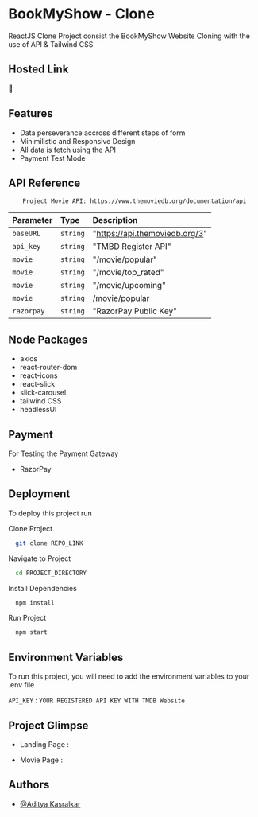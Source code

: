 
# BookMyShow - Clone 

ReactJS Clone Project consist the BookMyShow Website Cloning with the use of API & Tailwind CSS


## Hosted Link

🔗 


## Features

- Data perseverance accross different steps of form
- Minimilistic and Responsive Design
- All data is fetch using the API
- Payment Test Mode


## API Reference

```http
    Project Movie API: https://www.themoviedb.org/documentation/api
```

| Parameter | Type     | Description                    |
| :-------- | :------- | :-------------------------     |
| `baseURL` | `string` | "https://api.themoviedb.org/3" |
| `api_key` | `string` | "TMBD Register API"            |
| `movie`   | `string` | "/movie/popular"               |
| `movie`   | `string` | "/movie/top_rated"             |
| `movie`   | `string` | "/movie/upcoming"              |
| `movie`   | `string` | /movie/popular                 |
|`razorpay` | `string` | "RazorPay Public Key"          |

## Node Packages

 - axios
 - react-router-dom
 - react-icons
 - react-slick
 - slick-carousel
 - tailwind CSS
 - headlessUI

## Payment 

For Testing the Payment Gateway
 - RazorPay 
## Deployment

To deploy this project run

Clone Project

```bash
  git clone REPO_LINK
```

Navigate to Project

```bash
  cd PROJECT_DIRECTORY
```

Install Dependencies

```bash
  npm install
```

Run Project

```bash
  npm start
```



## Environment Variables

To run this project, you will need to add the environment variables to your .env file

`API_KEY` : `YOUR REGISTERED API KEY WITH TMDB Website`




## Project Glimpse

 - Landing Page :
 
 
 - Movie Page :


## Authors

- [@Aditya Kasralkar](https://github.com/adityakasralkar)
